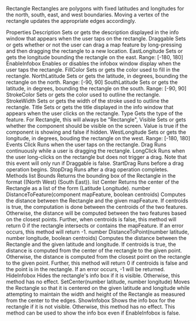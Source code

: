 Rectangle
Rectangles are polygons with fixed latitudes and longitudes for the north, south, east, and west boundaries. Moving a vertex of the rectangle updates the appropriate edges accordingly.

Properties
Description
Sets or gets the description displayed in the info window that appears when the user taps on the rectangle.
Draggable
Sets or gets whether or not the user can drag a map feature by long-pressing and then dragging the rectangle to a new location.
EastLongitude
Sets or gets the longitude bounding the rectangle on the east. Range: [-180, 180]
EnableInfobox
Enables or disables the infobox window display when the user taps the rectangle.
FillColor
Sets or gets the color used to fill in the rectangle.
NorthLatitude
Sets or gets the latitude, in degrees, bounding the rectangle on the north. Range: [-90, 90]
SouthLatitude
Sets or gets the latitude, in degrees, bounding the rectangle on the south. Range: [-90, 90]
StrokeColor
Sets or gets the color used to outline the rectangle.
StrokeWidth
Sets or gets the width of the stroke used to outline the rectangle.
Title
Sets or gets the title displayed in the info window that appears when the user clicks on the rectangle.
Type
Gets the type of the feature. For Rectangle, this will always be "Rectangle",
Visible
Sets or gets whether the component should be visible on the screen. Value is true if the component is showing and false if hidden.
WestLongitude
Sets or gets the longitude, in degrees, bouding the rectangle on the west. Range: [-180, 180]
Events
Click
Runs when the user taps on the rectangle.
Drag
Runs continuously while a user is dragging the rectangle.
LongClick
Runs when the user long-clicks on the rectangle but does not trigger a drag. Note that this event will only run if Draggable is false.
StartDrag
Runs before a drag operation begins.
StopDrag
Runs after a drag operation completes.
Methods
list Bounds
Returns the bounding box of the Rectangle in the format ((North West) (South East)).
list Center
Returns the center of the Rectangle as a list of the form (Latitude Longitude).
number DistanceToFeature(component mapFeature, boolean centroids)
Computes the distance between the Rectangle and the given mapFeature. If centroids is true, the computation is done between the centroids of the two features. Otherwise, the distance will be computed between the two features based on the closest points. Further, when centroids is false, this method will return 0 if the rectangle intersects or contains the mapFeature. If an error occurs, this method will return -1.
number DistanceToPoint(number latitude, number longitude, boolean centroids)
Computes the distance between the Rectangle and the given latitude and longitude. If centroids is true, the distance is computed from the center of the rectangle to the given point. Otherwise, the distance is computed from the closest point on the rectangle to the given point. Further, this method will return 0 if centroids is false and the point is in the rectangle. If an error occurs, -1 will be returned.
HideInfobox
Hides the rectangle's info box if it is visible. Otherwise, this method has no effect.
SetCenter(number latitude, number longitude)
Moves the Rectangle so that it is centered on the given latitude and longitude while attempting to maintain the width and height of the Rectangle as measured from the center to the edges.
ShowInfobox
Shows the info box for the rectangle if it is not visible. Otherwise, this method has no effect. This method can be used to show the info box even if EnableInfobox is false.
